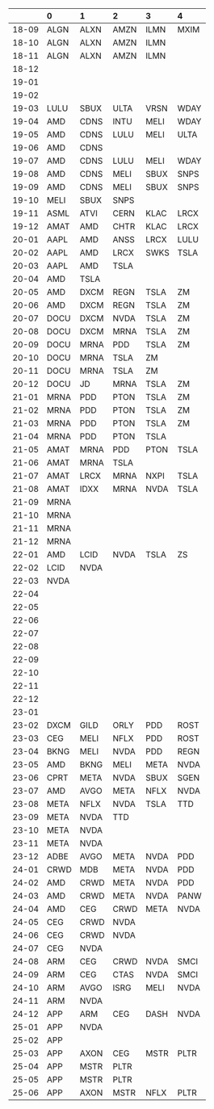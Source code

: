|       | 0    | 1    | 2    | 3    | 4    |
|:------|:-----|:-----|:-----|:-----|:-----|
| 18-09 | ALGN | ALXN | AMZN | ILMN | MXIM |
| 18-10 | ALGN | ALXN | AMZN | ILMN |      |
| 18-11 | ALGN | ALXN | AMZN | ILMN |      |
| 18-12 |      |      |      |      |      |
| 19-01 |      |      |      |      |      |
| 19-02 |      |      |      |      |      |
| 19-03 | LULU | SBUX | ULTA | VRSN | WDAY |
| 19-04 | AMD  | CDNS | INTU | MELI | WDAY |
| 19-05 | AMD  | CDNS | LULU | MELI | ULTA |
| 19-06 | AMD  | CDNS |      |      |      |
| 19-07 | AMD  | CDNS | LULU | MELI | WDAY |
| 19-08 | AMD  | CDNS | MELI | SBUX | SNPS |
| 19-09 | AMD  | CDNS | MELI | SBUX | SNPS |
| 19-10 | MELI | SBUX | SNPS |      |      |
| 19-11 | ASML | ATVI | CERN | KLAC | LRCX |
| 19-12 | AMAT | AMD  | CHTR | KLAC | LRCX |
| 20-01 | AAPL | AMD  | ANSS | LRCX | LULU |
| 20-02 | AAPL | AMD  | LRCX | SWKS | TSLA |
| 20-03 | AAPL | AMD  | TSLA |      |      |
| 20-04 | AMD  | TSLA |      |      |      |
| 20-05 | AMD  | DXCM | REGN | TSLA | ZM   |
| 20-06 | AMD  | DXCM | REGN | TSLA | ZM   |
| 20-07 | DOCU | DXCM | NVDA | TSLA | ZM   |
| 20-08 | DOCU | DXCM | MRNA | TSLA | ZM   |
| 20-09 | DOCU | MRNA | PDD  | TSLA | ZM   |
| 20-10 | DOCU | MRNA | TSLA | ZM   |      |
| 20-11 | DOCU | MRNA | TSLA | ZM   |      |
| 20-12 | DOCU | JD   | MRNA | TSLA | ZM   |
| 21-01 | MRNA | PDD  | PTON | TSLA | ZM   |
| 21-02 | MRNA | PDD  | PTON | TSLA | ZM   |
| 21-03 | MRNA | PDD  | PTON | TSLA | ZM   |
| 21-04 | MRNA | PDD  | PTON | TSLA |      |
| 21-05 | AMAT | MRNA | PDD  | PTON | TSLA |
| 21-06 | AMAT | MRNA | TSLA |      |      |
| 21-07 | AMAT | LRCX | MRNA | NXPI | TSLA |
| 21-08 | AMAT | IDXX | MRNA | NVDA | TSLA |
| 21-09 | MRNA |      |      |      |      |
| 21-10 | MRNA |      |      |      |      |
| 21-11 | MRNA |      |      |      |      |
| 21-12 | MRNA |      |      |      |      |
| 22-01 | AMD  | LCID | NVDA | TSLA | ZS   |
| 22-02 | LCID | NVDA |      |      |      |
| 22-03 | NVDA |      |      |      |      |
| 22-04 |      |      |      |      |      |
| 22-05 |      |      |      |      |      |
| 22-06 |      |      |      |      |      |
| 22-07 |      |      |      |      |      |
| 22-08 |      |      |      |      |      |
| 22-09 |      |      |      |      |      |
| 22-10 |      |      |      |      |      |
| 22-11 |      |      |      |      |      |
| 22-12 |      |      |      |      |      |
| 23-01 |      |      |      |      |      |
| 23-02 | DXCM | GILD | ORLY | PDD  | ROST |
| 23-03 | CEG  | MELI | NFLX | PDD  | ROST |
| 23-04 | BKNG | MELI | NVDA | PDD  | REGN |
| 23-05 | AMD  | BKNG | MELI | META | NVDA |
| 23-06 | CPRT | META | NVDA | SBUX | SGEN |
| 23-07 | AMD  | AVGO | META | NFLX | NVDA |
| 23-08 | META | NFLX | NVDA | TSLA | TTD  |
| 23-09 | META | NVDA | TTD  |      |      |
| 23-10 | META | NVDA |      |      |      |
| 23-11 | META | NVDA |      |      |      |
| 23-12 | ADBE | AVGO | META | NVDA | PDD  |
| 24-01 | CRWD | MDB  | META | NVDA | PDD  |
| 24-02 | AMD  | CRWD | META | NVDA | PDD  |
| 24-03 | AMD  | CRWD | META | NVDA | PANW |
| 24-04 | AMD  | CEG  | CRWD | META | NVDA |
| 24-05 | CEG  | CRWD | NVDA |      |      |
| 24-06 | CEG  | CRWD | NVDA |      |      |
| 24-07 | CEG  | NVDA |      |      |      |
| 24-08 | ARM  | CEG  | CRWD | NVDA | SMCI |
| 24-09 | ARM  | CEG  | CTAS | NVDA | SMCI |
| 24-10 | ARM  | AVGO | ISRG | MELI | NVDA |
| 24-11 | ARM  | NVDA |      |      |      |
| 24-12 | APP  | ARM  | CEG  | DASH | NVDA |
| 25-01 | APP  | NVDA |      |      |      |
| 25-02 | APP  |      |      |      |      |
| 25-03 | APP  | AXON | CEG  | MSTR | PLTR |
| 25-04 | APP  | MSTR | PLTR |      |      |
| 25-05 | APP  | MSTR | PLTR |      |      |
| 25-06 | APP  | AXON | MSTR | NFLX | PLTR |